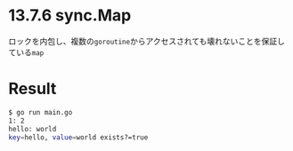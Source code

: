 # 13.7.6 sync.Map
ロックを内包し、複数の`goroutine`からアクセスされても壊れないことを保証している`map`

# Result
```bash
$ go run main.go
1: 2
hello: world
key=hello, value=world exists?=true
```
